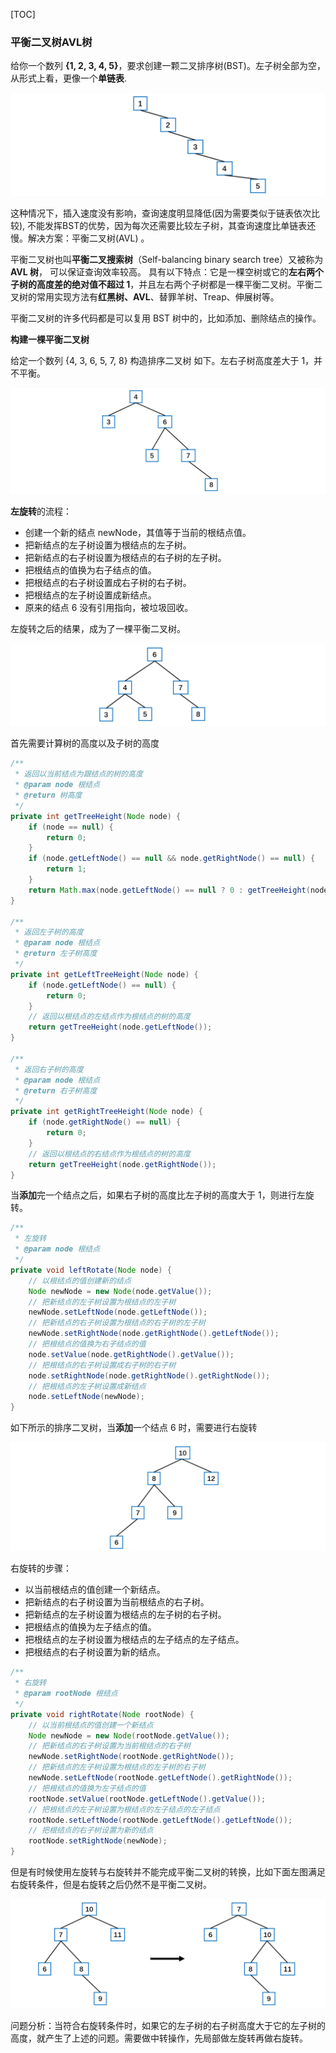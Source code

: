 [TOC]

### 平衡二叉树AVL树

给你一个数列 **{1, 2, 3, 4, 5}**，要求创建一颗二叉排序树(BST)。左子树全部为空，从形式上看，更像一个**单链表**.

![1569726984875](assets/1569726984875.png)

这种情况下，插入速度没有影响，查询速度明显降低(因为需要类似于链表依次比较), 不能发挥BST的优势，因为每次还需要比较左子树，其查询速度比单链表还慢。解决方案：平衡二叉树(AVL) 。

平衡二叉树也叫**平衡二叉搜索树**（Self-balancing binary search tree）又被称为 **AVL 树**， 可以保证查询效率较高。
具有以下特点：它是一棵空树或它的**左右两个子树的高度差的绝对值不超过 1**，并且左右两个子树都是一棵平衡二叉树。平衡二叉树的常用实现方法有**红黑树、AVL**、替罪羊树、Treap、伸展树等。

平衡二叉树的许多代码都是可以复用 BST 树中的，比如添加、删除结点的操作。



**构建一棵平衡二叉树**

给定一个数列 {4, 3, 6, 5, 7, 8}  构造排序二叉树 如下。左右子树高度差大于 1，并不平衡。

![1569727435255](assets/1569727435255.png)

**左旋转**的流程：

- 创建一个新的结点 newNode，其值等于当前的根结点值。
- 把新结点的左子树设置为根结点的左子树。
- 把新结点的右子树设置为根结点的右子树的左子树。
- 把根结点的值换为右子结点的值。
- 把根结点的右子树设置成右子树的右子树。
- 把根结点的左子树设置成新结点。
- 原来的结点 6 没有引用指向，被垃圾回收。

左旋转之后的结果，成为了一棵平衡二叉树。

![1569730989177](assets/1569730989177.png)



首先需要计算树的高度以及子树的高度

```java
/**
 * 返回以当前结点为跟结点的树的高度
 * @param node 根结点
 * @return 树高度
 */
private int getTreeHeight(Node node) {
    if (node == null) {
        return 0;
    }
    if (node.getLeftNode() == null && node.getRightNode() == null) {
        return 1;
    }
    return Math.max(node.getLeftNode() == null ? 0 : getTreeHeight(node.getLeftNode()), node.getRightNode() == null ? 0 : getTreeHeight(node.getRightNode())) + 1;
}

/**
 * 返回左子树的高度
 * @param node 根结点
 * @return 左子树高度
 */
private int getLeftTreeHeight(Node node) {
    if (node.getLeftNode() == null) {
        return 0;
    }
    // 返回以根结点的左结点作为根结点的树的高度
    return getTreeHeight(node.getLeftNode());
}

/**
 * 返回右子树的高度
 * @param node 根结点
 * @return 右子树高度
 */
private int getRightTreeHeight(Node node) {
    if (node.getRightNode() == null) {
        return 0;
    }
    // 返回以根结点的右结点作为根结点的树的高度
    return getTreeHeight(node.getRightNode());
}
```

当**添加**完一个结点之后，如果右子树的高度比左子树的高度大于 1，则进行左旋转。

```java
/**
 * 左旋转
 * @param node 根结点
 */
private void leftRotate(Node node) {
    // 以根结点的值创建新的结点
    Node newNode = new Node(node.getValue());
    // 把新结点的左子树设置为根结点的左子树
    newNode.setLeftNode(node.getLeftNode());
    // 把新结点的右子树设置为根结点的右子树的左子树
    newNode.setRightNode(node.getRightNode().getLeftNode());
    // 把根结点的值换为右子结点的值
    node.setValue(node.getRightNode().getValue());
    // 把根结点的右子树设置成右子树的右子树
    node.setRightNode(node.getRightNode().getRightNode());
    // 把根结点的左子树设置成新结点
    node.setLeftNode(newNode);
}
```

如下所示的排序二叉树，当**添加**一个结点 6 时，需要进行右旋转

![1569753712382](assets/1569753712382.png)

右旋转的步骤：

- 以当前根结点的值创建一个新结点。
- 把新结点的右子树设置为当前根结点的右子树。
- 把新结点的左子树设置为根结点的左子树的右子树。
- 把根结点的值换为左子结点的值。
- 把根结点的左子树设置为根结点的左子结点的左子结点。
- 把根结点的右子树设置为新的结点。

```java
/**
 * 右旋转
 * @param rootNode 根结点
 */
private void rightRotate(Node rootNode) {
    // 以当前根结点的值创建一个新结点
    Node newNode = new Node(rootNode.getValue());
    // 把新结点的右子树设置为当前根结点的右子树
    newNode.setRightNode(rootNode.getRightNode());
    // 把新结点的左子树设置为根结点的左子树的右子树
    newNode.setLeftNode(rootNode.getLeftNode().getRightNode());
    // 把根结点的值换为左子结点的值
    rootNode.setValue(rootNode.getLeftNode().getValue());
    // 把根结点的左子树设置为根结点的左子结点的左子结点
    rootNode.setLeftNode(rootNode.getLeftNode().getLeftNode());
    // 把根结点的右子树设置为新的结点
    rootNode.setRightNode(newNode);
}
```

但是有时候使用左旋转与右旋转并不能完成平衡二叉树的转换，比如下面左图满足右旋转条件，但是右旋转之后仍然不是平衡二叉树。

![1569754568207](assets/1569754568207.png)



问题分析：当符合右旋转条件时，如果它的左子树的右子树高度大于它的左子树的高度，就产生了上述的问题。需要做中转操作，先局部做左旋转再做右旋转。







